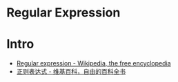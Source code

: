 # Regular Expression


# Intro

- [Regular expression - Wikipedia, the free encyclopedia](https://en.wikipedia.org/wiki/Regular_expression)
- [正则表达式 - 维基百科，自由的百科全书](https://zh.wikipedia.org/wiki/%E6%AD%A3%E5%88%99%E8%A1%A8%E8%BE%BE%E5%BC%8F)
